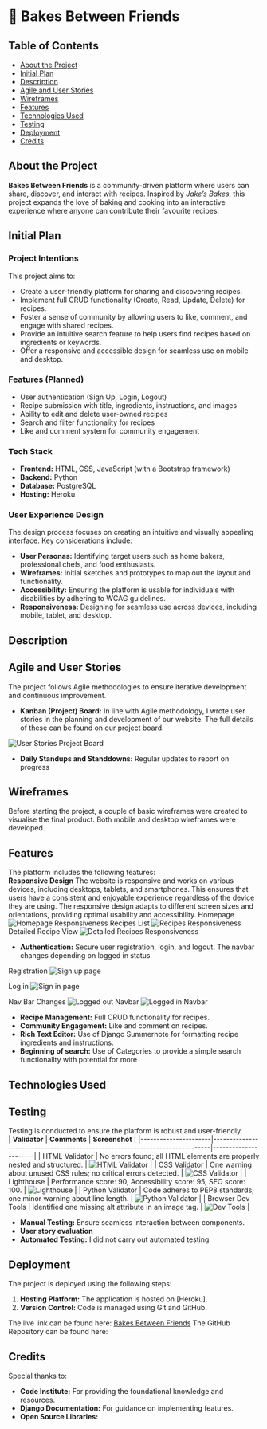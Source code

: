 # 🥖 Bakes Between Friends

## Table of Contents

- [About the Project](#about-the-project)
- [Initial Plan](#initial-plan)
- [Description](#description)
- [Agile and User Stories](#agile-and-user-stories)
- [Wireframes](#wireframes)
- [Features](#features)
- [Technologies Used](#technologies-used)
- [Testing](#testing)
- [Deployment](#deployment)
- [Credits](#credits)


## About the Project  
**Bakes Between Friends** is a community-driven platform where users can share, discover, and interact with recipes. Inspired by *Jake’s Bakes*, this project expands the love of baking and cooking into an interactive experience where anyone can contribute their favourite recipes.  

## Initial Plan
### Project Intentions
This project aims to:  
- Create a user-friendly platform for sharing and discovering recipes.  
- Implement full CRUD functionality (Create, Read, Update, Delete) for recipes.  
- Foster a sense of community by allowing users to like, comment, and engage with shared recipes.  
- Provide an intuitive search feature to help users find recipes based on ingredients or keywords.  
- Offer a responsive and accessible design for seamless use on mobile and desktop.  

### Features (Planned)
- User authentication (Sign Up, Login, Logout)  
- Recipe submission with title, ingredients, instructions, and images  
- Ability to edit and delete user-owned recipes  
- Search and filter functionality for recipes  
- Like and comment system for community engagement  

### Tech Stack  
- **Frontend:** HTML, CSS, JavaScript (with a Bootstrap framework)  
- **Backend:** Python 
- **Database:** PostgreSQL
- **Hosting:** Heroku  

### User Experience Design  
The design process focuses on creating an intuitive and visually appealing interface. Key considerations include:  
- **User Personas:** Identifying target users such as home bakers, professional chefs, and food enthusiasts.  
- **Wireframes:** Initial sketches and prototypes to map out the layout and functionality.  
- **Accessibility:** Ensuring the platform is usable for individuals with disabilities by adhering to WCAG guidelines.  
- **Responsiveness:** Designing for seamless use across devices, including mobile, tablet, and desktop.

## Description


## Agile and User Stories
The project follows Agile methodologies to ensure iterative development and continuous improvement.   
- **Kanban (Project) Board:** In line with Agile methodology, I wrote user stories in the planning and development of our website. The full details of these can be found on our project board.

![User Stories Project Board](https://github.com/JakeCRichards/BakesBetweenFriends/blob/main/static/assets/images/readme/Project-board.png)

- **Daily Standups and Standdowns:** Regular updates to report on progress  


## Wireframes
Before starting the project, a couple of basic wireframes were created to visualise the final product. Both mobile and desktop wireframes were developed.



## Features 
The platform includes the following features:  
**Responsive Design** 
The website is responsive and works on various devices, including desktops, tablets, and smartphones. This ensures that users have a consistent and enjoyable experience regardless of the device they are using. The responsive design adapts to different screen sizes and orientations, providing optimal usability and accessibility.
Homepage
![Homepage Responsiveness](https://github.com/JakeCRichards/BakesBetweenFriends/blob/main/static/assets/images/readme/Responsive-homepage.png)
Recipes List
![Recipes Responsiveness](https://github.com/JakeCRichards/BakesBetweenFriends/blob/main/static/assets/images/readme/Responsive-recipes.png)
Detailed Recipe View
![Detailed Recipes Responsiveness](https://github.com/JakeCRichards/BakesBetweenFriends/blob/main/static/assets/images/readme/Responsive-recipe_detail.png)

- **Authentication:** 
Secure user registration, login, and logout. The navbar changes depending on logged in status

Registration
![Sign up page](https://github.com/JakeCRichards/BakesBetweenFriends/blob/main/static/assets/images/readme/Sign-up.png)

Log in
![Sign in page](https://github.com/JakeCRichards/BakesBetweenFriends/blob/main/static/assets/images/readme/Sign-in.png)

Nav Bar Changes
![Logged out Navbar](https://github.com/JakeCRichards/BakesBetweenFriends/blob/main/static/assets/images/readme/Logged-out.png)
![Logged in Navbar](https://github.com/JakeCRichards/BakesBetweenFriends/blob/main/static/assets/images/readme/Logged-in.png)

- **Recipe Management:** Full CRUD functionality for recipes.  
- **Community Engagement:** Like and comment on recipes.  
- **Rich Text Editor:** Use of Django Summernote for formatting recipe ingredients and instructions.
- **Beginning of search:** Use of Categories to provide a simple search functionality with potential for more  


## Technologies Used

## Testing  
Testing is conducted to ensure the platform is robust and user-friendly.  
| **Validator**       | **Comments**                                                                 | **Screenshot**       |
|----------------------|-----------------------------------------------------------------------------|----------------------|
| HTML Validator       | No errors found; all HTML elements are properly nested and structured.       | ![HTML Validator](#) |
| CSS Validator        | One warning about unused CSS rules; no critical errors detected.            | ![CSS Validator](#)  |
| Lighthouse           | Performance score: 90, Accessibility score: 95, SEO score: 100.             | ![Lighthouse](#)     |
| Python Validator     | Code adheres to PEP8 standards; one minor warning about line length.         | ![Python Validator](#) |
| Browser Dev Tools    | Identified one missing alt attribute in an image tag.                       | ![Dev Tools](#)      |

- **Manual Testing:** Ensure seamless interaction between components. 
- **User story evaluation**  
- **Automated Testing:** I did not carry out automated testing

## Deployment  
The project is deployed using the following steps:  
1. **Hosting Platform:** The application is hosted on [Heroku].  
2. **Version Control:** Code is managed using Git and GitHub.  

The live link can be found here: [Bakes Between Friends](https://bakes-between-friends-a9965fdf43a6.herokuapp.com/)
The GitHub Repository can be found here: 

## Credits  
Special thanks to:  
- **Code Institute:** For providing the foundational knowledge and resources.  
- **Django Documentation:** For guidance on implementing features.  
- **Open Source Libraries:** 


